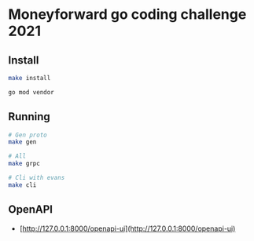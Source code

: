 # Moneyforward go coding challenge 2021

## Install
```sh
make install

go mod vendor
```

## Running
```sh
# Gen proto
make gen

# All
make grpc

# Cli with evans
make cli
```

## OpenAPI
- [http://127.0.0.1:8000/openapi-ui](http://127.0.0.1:8000/openapi-ui)